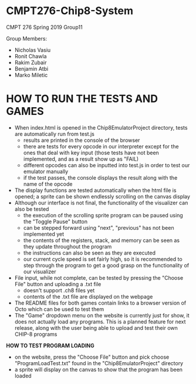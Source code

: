 # CMPT276-Chip8-System

CMPT 276
Spring 2019
Group11

Group Members:
- Nicholas Vasiu
- Ronit Chawla
- Rakim Zubair
- Benjamin Atbi
- Marko Miletic

# HOW TO RUN THE TESTS AND GAMES
- When index.html is opened in the Chip8EmulatorProject directory, tests are automatically run from test.js 
  - results are printed in the console of the browser 
  - there are tests for every opcode in our interpreter except for the ones that deal with key input (those tests have not been implemented, and as a result show up as "FAIL) 
  - different opcodes can also be inputted into test.js in order to test our emulator manually
  - if the test passes, the console displays the result along with the name of the opcode
- The display functions are tested automatically when the html file is opened; a sprite can be shown endlessly scrolling on the canvas display
- Although our interface is not final, the functionality of the visualizer can also be tested
  - the execution of the scrolling sprite program can be paused using the "Toggle Pause" button
  - can be stepped forward using "next", "previous" has not been implemented yet
  - the contents of the registers, stack, and memory can be seen as they update throughout the program
  - the instructions can also be seen as they are executed
  - our current cycle speed is set fairly high, so it is recommended to step through the program to get a good grasp on the functionality of our visualizer
- File input, while not complete, can be tested by pressing the "Choose File" button and uploading a .txt file
  - doesn't support .ch8 files yet
  - contents of the .txt file are displayed on the webpage
- The README files for both games contain links to a browser version of Octo which can be used to test them
- The "Game" dropdown menu on the website is currently just for show, it does not actually load any programs. This is a planned feature for next release, along with the user being able to upload and test their own CHIP-8 programs

**HOW TO TEST PROGRAM LOADING**
- on the website, press the "Choose File" button and pick choose "ProgramLoadTest.txt" found in the "Chip8EmulatorProject" directory
- a sprite will display on the canvas to show that the program has been loaded
